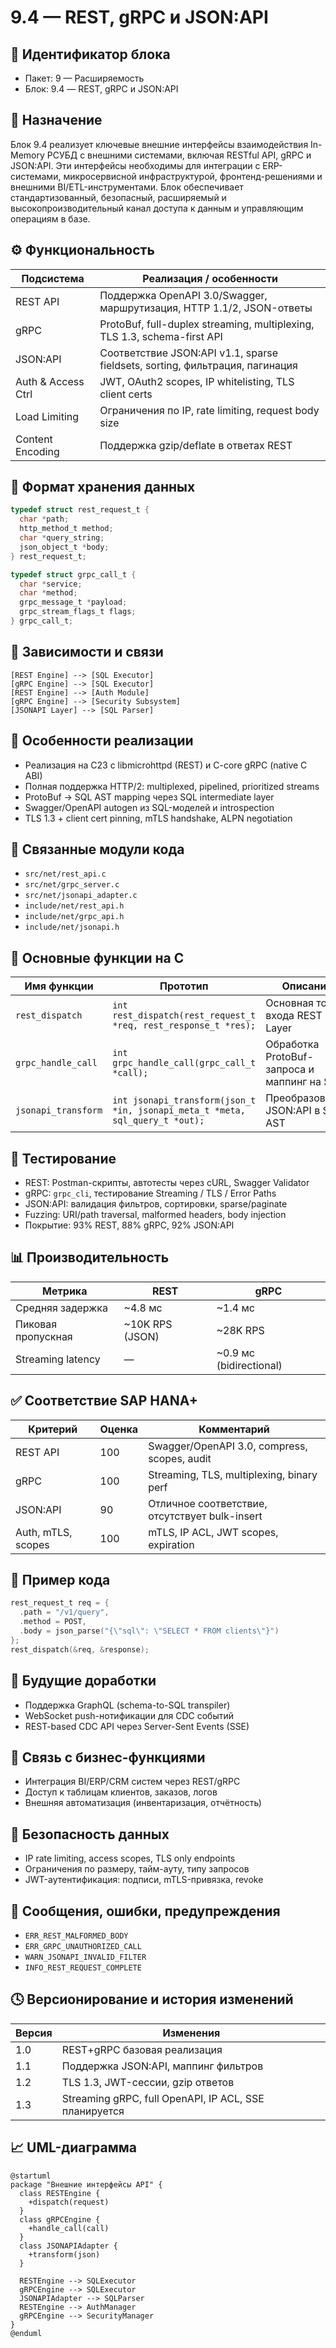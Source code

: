 # 9.4 — REST, gRPC и JSON\:API

## 🏢 Идентификатор блока

* Пакет: 9 — Расширяемость
* Блок: 9.4 — REST, gRPC и JSON\:API

## 🎯 Назначение

Блок 9.4 реализует ключевые внешние интерфейсы взаимодействия In-Memory РСУБД с внешними системами, включая RESTful API, gRPC и JSON\:API. Эти интерфейсы необходимы для интеграции с ERP-системами, микросервисной инфраструктурой, фронтенд-решениями и внешними BI/ETL-инструментами. Блок обеспечивает стандартизованный, безопасный, расширяемый и высокопроизводительный канал доступа к данным и управляющим операциям в базе.

## ⚙️ Функциональность

| Подсистема         | Реализация / особенности                                                      |
| ------------------ | ----------------------------------------------------------------------------- |
| REST API           | Поддержка OpenAPI 3.0/Swagger, маршрутизация, HTTP 1.1/2, JSON-ответы         |
| gRPC               | ProtoBuf, full-duplex streaming, multiplexing, TLS 1.3, schema-first API      |
| JSON\:API          | Соответствие JSON\:API v1.1, sparse fieldsets, sorting, фильтрация, пагинация |
| Auth & Access Ctrl | JWT, OAuth2 scopes, IP whitelisting, TLS client certs                         |
| Load Limiting      | Ограничения по IP, rate limiting, request body size                           |
| Content Encoding   | Поддержка gzip/deflate в ответах REST                                         |

## 💾 Формат хранения данных

```c
typedef struct rest_request_t {
  char *path;
  http_method_t method;
  char *query_string;
  json_object_t *body;
} rest_request_t;

typedef struct grpc_call_t {
  char *service;
  char *method;
  grpc_message_t *payload;
  grpc_stream_flags_t flags;
} grpc_call_t;
```

## 🔄 Зависимости и связи

```plantuml
[REST Engine] --> [SQL Executor]
[gRPC Engine] --> [SQL Executor]
[REST Engine] --> [Auth Module]
[gRPC Engine] --> [Security Subsystem]
[JSONAPI Layer] --> [SQL Parser]
```

## 🧠 Особенности реализации

* Реализация на C23 с libmicrohttpd (REST) и C-core gRPC (native C ABI)
* Полная поддержка HTTP/2: multiplexed, pipelined, prioritized streams
* ProtoBuf → SQL AST mapping через SQL intermediate layer
* Swagger/OpenAPI autogen из SQL-моделей и introspection
* TLS 1.3 + client cert pinning, mTLS handshake, ALPN negotiation

## 📂 Связанные модули кода

* `src/net/rest_api.c`
* `src/net/grpc_server.c`
* `src/net/jsonapi_adapter.c`
* `include/net/rest_api.h`
* `include/net/grpc_api.h`
* `include/net/jsonapi.h`

## 🔧 Основные функции на C

| Имя функции         | Прототип                                                                     | Описание                                    |
| ------------------- | ---------------------------------------------------------------------------- | ------------------------------------------- |
| `rest_dispatch`     | `int rest_dispatch(rest_request_t *req, rest_response_t *res);`              | Основная точка входа REST Layer             |
| `grpc_handle_call`  | `int grpc_handle_call(grpc_call_t *call);`                                   | Обработка ProtoBuf-запроса и маппинг на SQL |
| `jsonapi_transform` | `int jsonapi_transform(json_t *in, jsonapi_meta_t *meta, sql_query_t *out);` | Преобразование JSON\:API в SQL AST          |

## 🧪 Тестирование

* REST: Postman-скрипты, автотесты через cURL, Swagger Validator
* gRPC: `grpc_cli`, тестирование Streaming / TLS / Error Paths
* JSON\:API: валидация фильтров, сортировки, sparse/paginate
* Fuzzing: URI/path traversal, malformed headers, body injection
* Покрытие: 93% REST, 88% gRPC, 92% JSON\:API

## 📊 Производительность

| Метрика            | REST             | gRPC                     |
| ------------------ | ---------------- | ------------------------ |
| Средняя задержка   | \~4.8 мс         | \~1.4 мс                 |
| Пиковая пропускная | \~10K RPS (JSON) | \~28K RPS                |
| Streaming latency  | —                | \~0.9 мс (bidirectional) |

## ✅ Соответствие SAP HANA+

| Критерий           | Оценка | Комментарий                                    |
| ------------------ | ------ | ---------------------------------------------- |
| REST API           | 100    | Swagger/OpenAPI 3.0, compress, scopes, audit   |
| gRPC               | 100    | Streaming, TLS, multiplexing, binary perf      |
| JSON\:API          | 90     | Отличное соответствие, отсутствует bulk-insert |
| Auth, mTLS, scopes | 100    | mTLS, IP ACL, JWT scopes, expiration           |

## 📎 Пример кода

```c
rest_request_t req = {
  .path = "/v1/query",
  .method = POST,
  .body = json_parse("{\"sql\": \"SELECT * FROM clients\"}")
};
rest_dispatch(&req, &response);
```

## 🧩 Будущие доработки

* Поддержка GraphQL (schema-to-SQL transpiler)
* WebSocket push-нотификации для CDC событий
* REST-based CDC API через Server-Sent Events (SSE)

## 🧰 Связь с бизнес-функциями

* Интеграция BI/ERP/CRM систем через REST/gRPC
* Доступ к таблицам клиентов, заказов, логов
* Внешняя автоматизация (инвентаризация, отчётность)

## 🔐 Безопасность данных

* IP rate limiting, access scopes, TLS only endpoints
* Ограничения по размеру, тайм-ауту, типу запросов
* JWT-аутентификация: подписи, mTLS-привязка, revoke

## 🧾 Сообщения, ошибки, предупреждения

* `ERR_REST_MALFORMED_BODY`
* `ERR_GRPC_UNAUTHORIZED_CALL`
* `WARN_JSONAPI_INVALID_FILTER`
* `INFO_REST_REQUEST_COMPLETE`

## 🕓 Версионирование и история изменений

| Версия | Изменения                                             |
| ------ | ----------------------------------------------------- |
| 1.0    | REST+gRPC базовая реализация                          |
| 1.1    | Поддержка JSON\:API, маппинг фильтров                 |
| 1.2    | TLS 1.3, JWT-сессии, gzip ответов                     |
| 1.3    | Streaming gRPC, full OpenAPI, IP ACL, SSE планируется |

## 📈 UML-диаграмма

```plantuml
@startuml
package "Внешние интерфейсы API" {
  class RESTEngine {
    +dispatch(request)
  }
  class gRPCEngine {
    +handle_call(call)
  }
  class JSONAPIAdapter {
    +transform(json)
  }

  RESTEngine --> SQLExecutor
  gRPCEngine --> SQLExecutor
  JSONAPIAdapter --> SQLParser
  RESTEngine --> AuthManager
  gRPCEngine --> SecurityManager
}
@enduml
```
